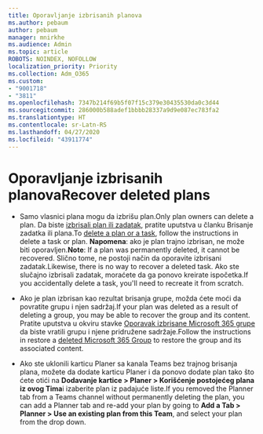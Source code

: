 ```yaml
---
title: Oporavljanje izbrisanih planova
ms.author: pebaum
author: pebaum
manager: mnirkhe
ms.audience: Admin
ms.topic: article
ROBOTS: NOINDEX, NOFOLLOW
localization_priority: Priority
ms.collection: Adm_O365
ms.custom:
- "9001718"
- "3811"
ms.openlocfilehash: 7347b214f69b5f07f15c379e30435530da0c3d44
ms.sourcegitcommit: 286000b588adef1bbbb28337a9d9e087ec783fa2
ms.translationtype: HT
ms.contentlocale: sr-Latn-RS
ms.lasthandoff: 04/27/2020
ms.locfileid: "43911774"
---
```

# <a name="recover-deleted-plans"></a><span data-ttu-id="97dae-102">Oporavljanje izbrisanih planova</span><span class="sxs-lookup"><span data-stu-id="97dae-102">Recover deleted plans</span></span>

- <span data-ttu-id="97dae-103">Samo vlasnici plana mogu da izbrišu plan.</span><span class="sxs-lookup"><span data-stu-id="97dae-103">Only plan owners can delete a plan.</span></span> <span data-ttu-id="97dae-104">Da biste [izbrisali plan ili zadatak](https://support.microsoft.com/sr-latn-RS/office/delete-a-task-or-plan-39e10e78-13f0-446d-94cd-9e562648497a.), pratite uputstva u članku Brisanje zadatka ili plana.</span><span class="sxs-lookup"><span data-stu-id="97dae-104">To [delete a plan or a task](https://support.microsoft.com/sr-latn-RS/office/delete-a-task-or-plan-39e10e78-13f0-446d-94cd-9e562648497a.), follow the instructions in delete a task or plan.</span></span>  <span data-ttu-id="97dae-105">**Napomena**: ako je plan trajno izbrisan, ne može biti oporavljen.</span><span class="sxs-lookup"><span data-stu-id="97dae-105">**Note**: If a plan was permanently deleted, it cannot be recovered.</span></span> <span data-ttu-id="97dae-106">Slično tome, ne postoji način da oporavite izbrisani zadatak.</span><span class="sxs-lookup"><span data-stu-id="97dae-106">Likewise, there is no way to recover a deleted task.</span></span> <span data-ttu-id="97dae-107">Ako ste slučajno izbrisali zadatak, moraćete da ga ponovo kreirate ispočetka.</span><span class="sxs-lookup"><span data-stu-id="97dae-107">If you accidentally delete a task, you'll need to recreate it from scratch.</span></span>

- <span data-ttu-id="97dae-108">Ako je plan izbrisan kao rezultat brisanja grupe, možda ćete moći da povratite grupu i njen sadržaj.</span><span class="sxs-lookup"><span data-stu-id="97dae-108">If your plan was deleted as a result of deleting a group, you may be able to recover the group and its content.</span></span> <span data-ttu-id="97dae-109">Pratite uputstva u okviru stavke [Oporavak izbrisane Microsoft 365 grupe](https://docs.microsoft.com/microsoft-365/admin/create-groups/restore-deleted-group?view=o365-worldwide) da biste vratili grupu i njene pridružene sadržaje.</span><span class="sxs-lookup"><span data-stu-id="97dae-109">Follow the instructions in restore a [deleted Microsoft 365 Group](https://docs.microsoft.com/microsoft-365/admin/create-groups/restore-deleted-group?view=o365-worldwide) to restore the group and its associated content.</span></span>

- <span data-ttu-id="97dae-110">Ako ste uklonili karticu Planer sa kanala Teams bez trajnog brisanja plana, možete da dodate karticu Planer i da ponovo dodate plan tako što ćete otići na **Dodavanje kartice > Planer > Korišćenje postojećeg plana iz ovog Tima**i izaberite plan iz padajuće liste.</span><span class="sxs-lookup"><span data-stu-id="97dae-110">If you removed the Planner tab from a Teams channel without permanently deleting the plan, you can add a Planner tab and re-add your plan by going to **Add a Tab > Planner > Use an existing plan from this Team**, and select your plan from the drop down.</span></span>
